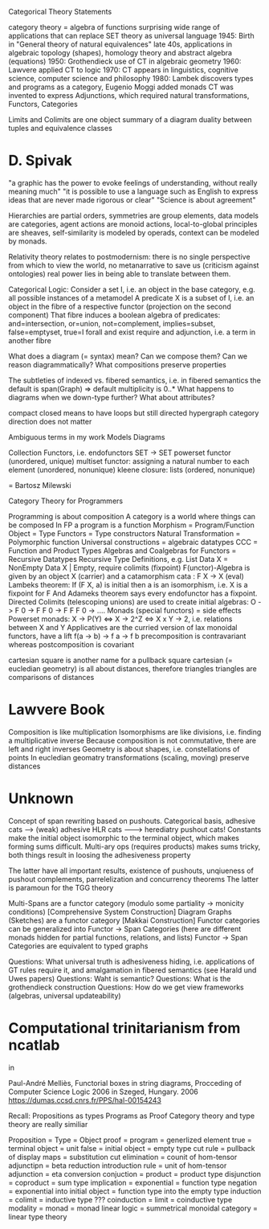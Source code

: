 Categorical Theory Statements


category theory = algebra of functions 
surprising wide range of applications that can replace SET theory as universal language
1945: Birth in "General theory of natural equivalences"
late 40s, applications in algebraic topology (shapes), homology theory and abstract algebra (equations)
1950: Grothendieck use of CT in algebraic geometry
1960: Lawvere applied CT to logic
1970: CT appears in linguistics, cognitive science, computer science and philosophy
1980: Lambek discovers types and programs as a category, Eugenio Moggi added monads
CT was invented to express Adjunctions, which required natural transformations, Functors, Categories


Limits and Colimits are one object summary of a diagram
duality between tuples and equivalence classes

# D. Spivak

"a graphic has the power to evoke feelings of understanding, without
really meaning much"
"it is possible to use a language such as
English to express ideas that are never made rigorous or clear"
"Science is about agreement"


Hierarchies are partial orders, 
symmetries are group elements, 
data models are categories,
agent actions are monoid actions, 
local-to-global principles are sheaves, 
self-similarity is modeled by operads, 
context can be modeled by monads.


Relativity theory relates to postmodernism: there is no single perspective from which to view the world, no metanarrative to save us (criticism against ontologies)
real power lies in being able to translate between them.

Categorical Logic:
Consider a set I, i.e. an object in the base category, e.g. all possible instances of a metamodel
A predicate X is a subset of I, i.e. an object in the fibre of a respective functor (projection on the second component)
That fibre induces a boolean algebra of predicates: and=intersection, or=union, not=complement, implies=subset, false=emptyset, true=I
forall and exist require and adjunction, i.e. a term in another fibre


What does a diagram (= syntax) mean?
Can we compose them?
Can we reason diagrammatically?
What compositions preserve properties


The subtleties of indexed vs. fibered semantics, i.e. in fibered semantics the default is span(Graph) => default multiplicity is 0..*
What happens to diagrams when we down-type further?
What about attributes?

compact closed means to have loops but still directed
hypergraph category direction does not matter

Ambiguous terms in my work
Models
Diagrams

Collection Functors, i.e. endofunctors SET -> SET
powerset functor (unordered, unique)
multiset functor: assigning a natural number to each element (unordered, nonunique)
kleene closure: lists (ordered, nonunique)


= Bartosz Milewski

Category Theory for Programmers


Programming is about composition
A category is a world where things can be composed
In FP a program is a function
Morphism = Program/Function
Object = Type
Functors = Type constructors
Natural Transformation = Polymorphic function
Universal constructions = algebraic datatypes
CCC = Function and Product Types
Algebras and Coalgebras for Functors = Recursive Datatypes 
Recursive Type Definitions, e.g. List Data X = NonEmpty Data X | Empty, require colimits (fixpoint)
F(unctor)-Algebra is given by an object X (carrier) and a catamorphism cata : F X -> X (eval)
Lambeks theorem: If (F X, a) is initial then a is an isomorphism, i.e. X is a fixpoint for F
And Adameks theorem says every endofunctor has a fixpoint.
Directed Colimits (telescoping unions) are used to create initial algebras: O -> F 0 -> F F 0 -> F F F 0 -> ....
Monads (special functors) = side effects
Powerset monads: X -> P(Y) <=> X -> 2^Z <=> X x Y -> 2, i.e. relations between X and Y
Applicatives are the curried version of lax monoidal functors, have a lift f(a -> b) -> f a -> f b
precomposition is contravariant whereas postcomposition is covariant


cartesian square is another name for a pullback square
cartesian (= eucledian geometry) is all about distances, therefore triangles
triangles are comparisons of distances



# Lawvere Book

Composition is like multiplication
Isomorphisms are like divisions, i.e. finding a multiplicative inverse
Because composition is not commutative, there are left and right inverses
Geometry is about shapes, i.e. constellations of points
In eucledian geomatry transformations (scaling, moving) preserve distances


# Unknown


Concept of span rewriting based on pushouts.
Categorical basis, adhesive cats --> (weak) adhesive HLR cats ---> herediatry pushout cats!
Constants make the initial object isomorphic to the terminal object, which makes forming sums difficult.
Multi-ary ops (requires products) makes sums tricky, both things result in loosing the adhesiveness property

The latter have all important results, existence of pushouts, unqiueness of pushout complements, parrelelization and concurrency theorems
The latter is paramoun for the TGG theory



Multi-Spans are a functor category (modulo some partiality -> monicity conditions) [Comprehensive System Construction]
Diagram Graphs (Sketches) are a functor category [Makkai Construction]
Functor categories can be generalized into Functor -> Span Categories (here are different monads hidden for partial functions, relations, and lists)
Functor -> Span Categories are equivalent to typed graphs

Questions: What universal truth is adhesiveness hiding, i.e. applications of GT rules require it, and amalgamation in fibered semantics (see Harald und Uwes papers)
Questions: Waht is semantic?
Questions: What is the grothendieck construction
Questions: How do we get view frameworks (algebras, universal updateability)


# Computational trinitarianism from ncatlab

in

Paul-André Melliès, Functorial boxes in string diagrams, Procceding of Computer Science Logic 2006 in Szeged, Hungary. 2006
https://dumas.ccsd.cnrs.fr/PPS/hal-00154243


Recall:
Propositions as types
Programs as Proof
Category theory and type theory are really similiar

Proposition = Type = Object
proof = program = generlized element
true = terminal object = unit
false = initial object = empty type
cut rule = pullback of display maps = substitution
cut elimination = counit of hom-tensor adjunctipn = beta reduction
introduction rule = unit of hom-tensor adjunction = eta conversion
conjuction = product = product type
disjunction = coproduct = sum type
implication = exponential = function type
negation = exponential into initial object = function type into the empty type
induction = colimit = inductive type ???
coinduction = limit = coinductive type
modality = monad = monad
linear logic = summetrical monoidal category = linear type theory









